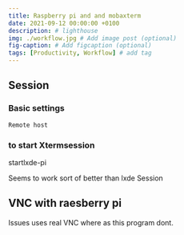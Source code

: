 ```yaml
---
title: Raspberry pi and and mobaxterm
date: 2021-09-12 00:00:00 +0100
description: # lighthouse
img: ./workflow.jpg # Add image post (optional)
fig-caption: # Add figcaption (optional)
tags: [Productivity, Workflow] # add tag
---
```

 ## Session

### Basic settings
    Remote host

### to start Xtermsession

 startlxde-pi

 Seems to work sort of better than lxde  Session


 ## VNC with raesberry pi
 Issues uses real VNC where   as  this program dont.
